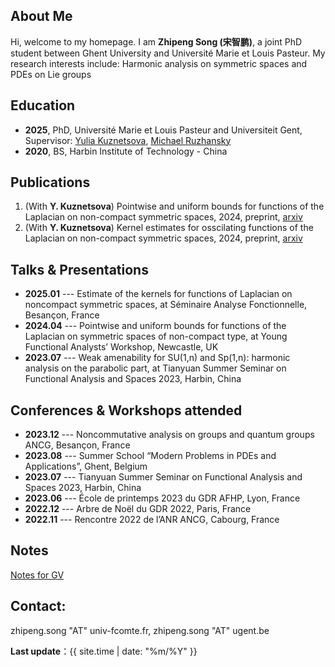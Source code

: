 ## About Me

Hi, welcome to my homepage. 
I am **Zhipeng Song (宋智鹏)**, a joint PhD student between Ghent University and Université Marie et Louis Pasteur. My research interests include: Harmonic analysis on symmetric spaces and PDEs on Lie groups

## Education

- **2025**, PhD, Université Marie et Louis Pasteur and Universiteit Gent, Supervisor: [Yulia Kuznetsova](https://ykuznetsova.pages.math.cnrs.fr/index.html), [Michael Ruzhansky](https://ruzhansky.org) 
- **2020**, BS, Harbin Institute of Technology  - China

<!--
- **2023.08 – present**, PhD(joint), Ghent University - Belgium, Supervisor: [Michael Ruzhansky](https://ruzhansky.org) 
- **2021.12 – 2023.08**, PhD(joint), Université Marie et Louis Pasteur  - France, Supervisor: [Yulia Kuznetsova](https://ykuznetsova.pages.math.cnrs.fr/index.html)
- **2020.08 – 2021.12**, Graduate program, Harbin Institute of Technology  - China, Supervisor: [Quanhua Xu](https://quanhuaxu.pages.math.cnrs.fr)
- **2016.08 – 2020.06**, Bachelor, Harbin Institute of Technology  - China
-->
  
## Publications

1. (With **Y. Kuznetsova**) Pointwise and uniform bounds for functions of the Laplacian on non-compact symmetric spaces, 2024, preprint, [arxiv](https://doi.org/10.48550/arXiv.2409.02688)
2. (With **Y. Kuznetsova**) Kernel estimates for osscilating functions of the Laplacian on non-compact symmetric spaces, 2024, preprint, [arxiv](https://doi.org/10.48550/arXiv.2409.02688)

## Talks & Presentations

- **2025.01** --- Estimate of the kernels for functions of Laplacian on noncompact symmetric spaces, at Séminaire Analyse Fonctionnelle, Besançon, France
- **2024.04** --- Pointwise and uniform bounds for functions of the Laplacian on symmetric spaces of non-compact type, at Young Functional Analysts’ Workshop, Newcastle, UK
- **2023.07** --- Weak amenability for SU(1,n) and Sp(1,n): harmonic analysis on the parabolic part, at Tianyuan Summer Seminar on Functional Analysis and Spaces 2023, Harbin, China 

## Conferences & Workshops attended

- **2023.12** --- Noncommutative analysis on groups and quantum groups ANCG, Besançon, France
- **2023.08** --- Summer School “Modern Problems in PDEs and Applications”, Ghent, Belgium 
- **2023.07** --- Tianyuan Summer Seminar on Functional Analysis and Spaces 2023, Harbin, China
- **2023.06** --- École de printemps 2023 du GDR AFHP, Lyon, France 
- **2022.12** --- Arbre de Noël du GDR 2022, Paris, France 
- **2022.11** --- Rencontre 2022 de l’ANR ANCG, Cabourg, France

## Notes

[Notes for GV](./GV.pdf)


## Contact: 
zhipeng.song "AT" univ-fcomte.fr, zhipeng.song "AT" ugent.be

**Last update**：{{ site.time | date: "%m/%Y" }}
